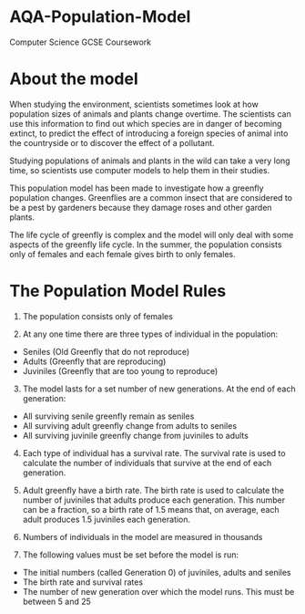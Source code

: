 # AQA-Population-Model
Computer Science GCSE Coursework

# About the model
When studying the environment, scientists sometimes look at how population sizes of animals and plants change overtime. The scientists can use this information to find out which species are in danger of becoming extinct, to predict the effect of introducing a foreign species of animal into the countryside or to discover the effect of a pollutant.

Studying populations of animals and plants in the wild can take a very long time, so scientists use computer models to help them in their studies.

This population model has been made to investigate how a greenfly population changes. Greenflies are a common insect that are considered to be a pest by gardeners because they damage roses and other garden plants.

The life cycle of greenfly is complex and the model will only deal with some aspects of the greenfly life cycle. In the summer, the population consists only of females and each female gives birth to only females.

# The Population Model Rules
1. The population consists only of females

2. At any one time there are three types of individual in the population:
  - Seniles (Old Greenfly that do not reproduce)
  - Adults (Greenfly that are reproducing)
  - Juviniles (Greenfly that are too young to reproduce)

3. The model lasts for a set number of new generations. At the end of each generation:
  - All surviving senile greenfly remain as seniles
  - All surviving adult greenfly change from adults to seniles
  - All surviving juvinile greenfly change from juviniles to adults

4. Each type of individual has a survival rate. The survival rate is used to calculate the number of individuals that survive at the end of each generation.

5. Adult greenfly have a birth rate. The birth rate is used to calculate the number of juviniles that adults produce each generation. This number can be a fraction, so a birth rate of 1.5 means that, on average, each adult produces 1.5 juviniles each generation.

6. Numbers of individuals in the model are measured in thousands

7. The following values must be set before the model is run:
  - The initial numbers (called Generation 0) of juviniles, adults and seniles
  - The birth rate and survival rates
  - The number of new generation over which the model runs. This must be between 5 and 25
